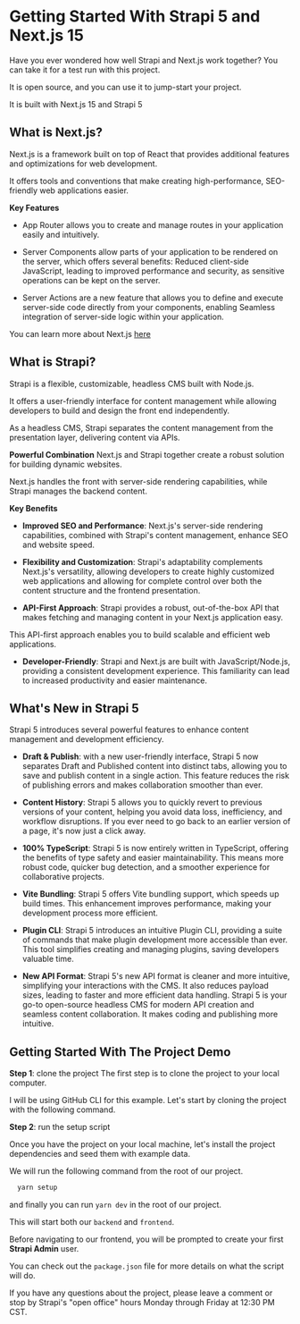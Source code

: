 # Getting Started With Strapi 5 and Next.js 15 

Have you ever wondered how well Strapi and Next.js work together? You can take it for a test run with this project.

It is open source, and you can use it to jump-start your project.

It is built with Next.js 15 and Strapi 5 

## What is Next.js?
Next.js is a framework built on top of React that provides additional features and optimizations for web development. 

It offers tools and conventions that make creating high-performance, SEO-friendly web applications easier.

**Key Features**
- App Router allows you to create and manage routes in your application easily and intuitively.

- Server Components allow parts of your application to be rendered on the server, which offers several benefits: Reduced client-side JavaScript, leading to improved performance and security, as sensitive operations can be kept on the server.

- Server Actions are a new feature that allows you to define and execute server-side code directly from your components, enabling Seamless integration of server-side logic within your application.

You can learn more about Next.js [here](https://nextjs.org/docs)

## What is Strapi?
Strapi is a flexible, customizable, headless CMS built with Node.js.

It offers a user-friendly interface for content management while allowing developers to build and design the front end independently. 

As a headless CMS, Strapi separates the content management from the presentation layer, delivering content via APIs.

**Powerful Combination**
Next.js and Strapi together create a robust solution for building dynamic websites. 

Next.js handles the front with server-side rendering capabilities, while Strapi manages the backend content.

**Key Benefits**

- **Improved SEO and Performance**: Next.js's server-side rendering capabilities, combined with Strapi's content management, enhance SEO and website speed. 

- **Flexibility and Customization**: Strapi's adaptability complements Next.js's versatility, allowing developers to create highly customized web applications and allowing for complete control over both the content structure and the frontend presentation.

- **API-First Approach**: Strapi provides a robust, out-of-the-box API that makes fetching and managing content in your Next.js application easy. 

This API-first approach enables you to build scalable and efficient web applications.

- **Developer-Friendly**: Strapi and Next.js are built with JavaScript/Node.js, providing a consistent development experience. This familiarity can lead to increased productivity and easier maintenance.

## What's New in Strapi 5
Strapi 5 introduces several powerful features to enhance content management and development efficiency.

- **Draft & Publish**: with a new user-friendly interface, Strapi 5 now separates Draft and Published content into distinct tabs, allowing you to save and publish content in a single action. This feature reduces the risk of publishing errors and makes collaboration smoother than ever.

- **Content History**: Strapi 5 allows you to quickly revert to previous versions of your content, helping you avoid data loss, inefficiency, and workflow disruptions. If you ever need to go back to an earlier version of a page, it's now just a click away.

- **100% TypeScript**: Strapi 5 is now entirely written in TypeScript, offering the benefits of type safety and easier maintainability. This means more robust code, quicker bug detection, and a smoother experience for collaborative projects.

- **Vite Bundling**: Strapi 5 offers Vite bundling support, which speeds up build times. This enhancement improves performance, making your development process more efficient.

- **Plugin CLI**: Strapi 5 introduces an intuitive Plugin CLI, providing a suite of commands that make plugin development more accessible than ever. This tool simplifies creating and managing plugins, saving developers valuable time.

- **New API Format**: Strapi 5's new API format is cleaner and more intuitive, simplifying your interactions with the CMS. It also reduces payload sizes, leading to faster and more efficient data handling.
Strapi 5 is your go-to open-source headless CMS for modern API creation and seamless content collaboration. It makes coding and publishing more intuitive.


## Getting Started With The Project Demo

**Step 1**: clone the project
The first step is to clone the project to your local computer.

I will be using GitHub CLI for this example. Let's start by cloning the project with the following command.

**Step 2**: run the setup script

Once you have the project on your local machine, let's install the project dependencies and seed them with example data.

We will run the following command from the root of our project.

``` bash
  yarn setup
```

and finally you can run `yarn dev` in the root of our project.

This will start both our `backend` and `frontend`.

Before navigating to our frontend, you will be prompted to create your first **Strapi Admin** user.

You can check out the `package.json` file for more details on what the script will do.

If you have any questions about the project, please leave a comment or stop by Strapi's "open office" hours Monday through Friday at 12:30 PM CST. 
